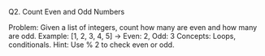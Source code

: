 Q2. Count Even and Odd Numbers

Problem:
Given a list of integers, count how many are even and how many are odd.
Example: [1, 2, 3, 4, 5] → Even: 2, Odd: 3
Concepts: Loops, conditionals.
Hint: Use % 2 to check even or odd.